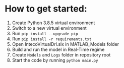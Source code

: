 # How to get started:
1. Create Python 3.8.5 virtual environment
2. Switch to a new virtual environment
3. Run `pip install --upgrade pip`
4. Run `pip install -r requirements.txt`
5. Open IntecoVirtualDrl.slx in MATLAB_Models folder
6. Build and run the model in Real-Time regime
7. Create `Models` and `Logs` folder in repository root
8. Start the code by running `python main.py`
